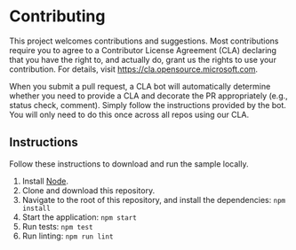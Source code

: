 # Contributing

This project welcomes contributions and suggestions.  Most contributions require you to agree to a
Contributor License Agreement (CLA) declaring that you have the right to, and actually do, grant us
the rights to use your contribution. For details, visit https://cla.opensource.microsoft.com.

When you submit a pull request, a CLA bot will automatically determine whether you need to provide
a CLA and decorate the PR appropriately (e.g., status check, comment). Simply follow the instructions
provided by the bot. You will only need to do this once across all repos using our CLA.

## Instructions

Follow these instructions to download and run the sample locally.

1. Install [Node](https://nodejs.org/).
2. Clone and download this repository.
3. Navigate to the root of this repository, and install the dependencies: `npm install`
4. Start the application: `npm start`
5. Run tests: `npm test`
6. Run linting: `npm run lint`
